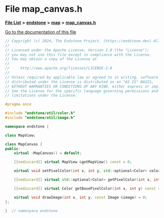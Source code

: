 

# File map\_canvas.h

[**File List**](files.md) **>** [**endstone**](dir_6cf277b678674f97c7a2b6b3b2447b33.md) **>** [**map**](dir_35fd4abc90217931459f3a8776f2bf4e.md) **>** [**map\_canvas.h**](map__canvas_8h.md)

[Go to the documentation of this file](map__canvas_8h.md)


```C++
// Copyright (c) 2024, The Endstone Project. (https://endstone.dev) All Rights Reserved.
//
// Licensed under the Apache License, Version 2.0 (the "License");
// you may not use this file except in compliance with the License.
// You may obtain a copy of the License at
//
//     http://www.apache.org/licenses/LICENSE-2.0
//
// Unless required by applicable law or agreed to in writing, software
// distributed under the License is distributed on an "AS IS" BASIS,
// WITHOUT WARRANTIES OR CONDITIONS OF ANY KIND, either express or implied.
// See the License for the specific language governing permissions and
// limitations under the License.

#pragma once

#include "endstone/util/color.h"
#include "endstone/util/image.h"

namespace endstone {

class MapView;

class MapCanvas {
public:
    virtual ~MapCanvas() = default;

    [[nodiscard]] virtual MapView &getMapView() const = 0;

    virtual void setPixelColor(int x, int y, std::optional<Color> color) = 0;

    [[nodiscard]] virtual std::optional<Color> getPixelColor(int x, int y) const = 0;

    [[nodiscard]] virtual Color getBasePixelColor(int x, int y) const = 0;

    virtual void drawImage(int x, int y, const Image &image) = 0;
};

}  // namespace endstone
```


